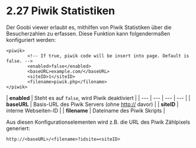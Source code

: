 # 2.27 Piwik Statistiken

Der Goobi viewer erlaubt es, mithilfen von Piwik Statistiken über die Besucherzahlen zu erfassen. Diese Funktion kann folgendermaßen konfiguriert werden:

```markup
<piwik>
        <!-- If true, piwik code will be insert into page. Default is false. -->
        <enabled>false</enabled>
        <baseURL>example.com/</baseURL>
        <siteID>1</siteID>
        <filename>piwik.php</filename>
</piwik>
```



| **enabled** | Steht es auf `false`, wird Piwik deaktiviert |
| --- | --- | --- | --- |
| **baseURL** | Basis-URL des Piwik Servers \(ohne [http://](http:) davor\) |
| **siteID** | interne Webseiten-ID |
| **filename** | Dateiname des Piwik Skripts  |

Aus diesen Konfigurationselementen wird z.B. die URL des Piwik Zählpixels generiert:  


```text
http://<baseURL>/<filename>?idsite=<siteID>
```



